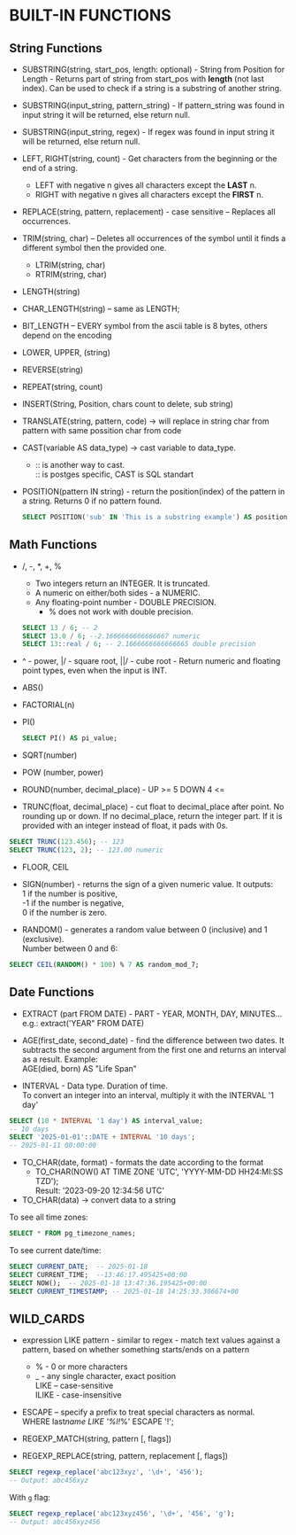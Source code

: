 # BUILT-IN FUNCTIONS

## String Functions

-   SUBSTRING(string, start_pos, length: optional) - String from Position for Length - Returns part of string from start_pos with **length** (not last index). Can be used to check if a string is a substring of another string.
-   SUBSTRING(input_string, pattern_string) - If pattern_string was found in input string it will be returned, else return null.
-   SUBSTRING(input_string, regex) - If regex was found in input string it will be returned, else return null.

-   LEFT, RIGHT(string, count) - Get characters from the beginning or the end of a string.

    -   LEFT with negative n gives all characters except the **LAST** n.
    -   RIGHT with negative n gives all characters except the **FIRST** n.

-   REPLACE(string, pattern, replacement) - case sensitive – Replaces all occurrences.

-   TRIM(string, char) – Deletes all occurrences of the symbol until it finds a different symbol then the provided one.

    -   LTRIM(string, char)
    -   RTRIM(string, char)

-   LENGTH(string)
-   CHAR_LENGTH(string) – same as LENGTH;
-   BIT_LENGTH – EVERY symbol from the ascii table is 8 bytes, others depend on the encoding

-   LOWER, UPPER, (string)

-   REVERSE(string)

-   REPEAT(string, count)

-   INSERT(String, Position, chars count to delete, sub string)

-   TRANSLATE(string, pattern, code) -> will replace in string char from pattern with same possition char from code

-   CAST(variable AS data_type) -> cast variable to data_type.

    -   :: is another way to cast.  
        :: is postges specific, CAST is SQL standart

-   POSITION(pattern IN string) - return the position(index) of the pattern in a string. Returns 0 if no pattern found.
    ```sql
    SELECT POSITION('sub' IN 'This is a substring example') AS position; -- 11
    ```

## Math Functions

-   /, -, \*, +, %
    -   Two integers return an INTEGER. It is truncated.
    -   A numeric on either/both sides - a NUMERIC.
    -   Any floating-point number - DOUBLE PRECISION.
        -   % does not work with double precision.
    ```sql
    SELECT 13 / 6; -- 2
    SELECT 13.0 / 6; --2.1666666666666667 numeric
    SELECT 13::real / 6; -- 2.1666666666666665 double precision
    ```
-   ^ - power, |/ - square root, ||/ - cube root - Return numeric and floating point types, even when the input is INT.
-   АBS()
-   FACTORIAL(n)
-   PI()
    ```sql
    SELECT PI() AS pi_value;
    ```
-   SQRT(number)
-   POW (number, power)

-   ROUND(number, decimal_place) - UP >= 5 DOWN 4 <=
-   TRUNC(float, decimal_place) - cut float to decimal_place after point. No rounding up or down. If no decimal_place, return the integer part. If it is provided with an integer instead of float, it pads with 0s.

```sql
SELECT TRUNC(123.456); -- 123
SELECT TRUNC(123, 2); -- 123.00 numeric
```

-   FLOOR, CEIL

-   SIGN(number) - returns the sign of a given numeric value. It outputs:  
     1 if the number is positive,  
     -1 if the number is negative,  
     0 if the number is zero.

-   RANDOM() - generates a random value between 0 (inclusive) and 1 (exclusive).  
    Number between 0 and 6:

```sql
SELECT CEIL(RANDOM() * 100) % 7 AS random_mod_7;
```

## Date Functions

-   EXTRACT (part FROM DATE) - PART - YEAR, MONTH, DAY, MINUTES…  
    e.g.: extract('YEAR" FROM DATE)

-   AGE(first_date, second_date) - find the difference between two dates. It subtracts the second argument from the first one and returns an interval as a result. Example:  
    AGE(died, born) AS "Life Span"

-   INTERVAL - Data type. Duration of time.  
    To convert an integer into an interval, multiply it with the INTERVAL '1 day'

```sql
SELECT (10 * INTERVAL '1 day') AS interval_value;
-- 10 days
SELECT '2025-01-01'::DATE + INTERVAL '10 days';
-- 2025-01-11 00:00:00
```

-   TO_CHAR(date, format) - formats the date according to the format
    -   TO_CHAR(NOW() AT TIME ZONE 'UTC', 'YYYY-MM-DD HH24:MI:SS TZD');  
        Result: '2023-09-20 12:34:56 UTC'
-   TO_CHAR(data) -> convert data to a string

To see all time zones:

```sql
SELECT * FROM pg_timezone_names;
```

To see current date/time:

```sql
SELECT CURRENT_DATE;  -- 2025-01-18
SELECT CURRENT_TIME;  --13:46:17.495425+00:00
SELECT NOW();  -- 2025-01-18 13:47:36.195425+00:00
SELECT CURRENT_TIMESTAMP; -- 2025-01-18 14:25:33.306674+00
```

## WILD_CARDS

-   expression LIKE pattern - similar to regex - match text values against a pattern, based on whether something starts/ends on a pattern

    -   % - 0 or more characters
    -   \_ - any single character, exact position  
        LIKE – case-sensitive  
        ILIKE - case-insensitive

-   ESCAPE – specify a prefix to treat special characters as normal.  
    WHERE last*name LIKE '%l!*%' ESCAPE '!';

-   REGEXP_MATCH(string, pattern [, flags])
-   REGEXP_REPLACE(string, pattern, replacement [, flags])

```sql
SELECT regexp_replace('abc123xyz', '\d+', '456');
-- Output: abc456xyz
```

With `g` flag:

```sql
SELECT regexp_replace('abc123xyz456', '\d+', '456', 'g');
-- Output: abc456xyz456
```

